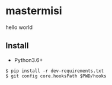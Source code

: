 # mastermisi

hello world

## Install

- Python3.6+

```
$ pip install -r dev-requirements.txt
$ git config core.hooksPath $PWD/hooks
```
